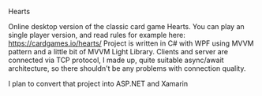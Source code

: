 Hearts

Online desktop version of the classic card game Hearts.
You can play an single player version, and read rules for example here: https://cardgames.io/hearts/
Project is written in C# with WPF using MVVM pattern and a little bit of MVVM Light Library.
Clients and server are connected via TCP protocol, I made up, quite suitable async/await architecture, so there shouldn't be any problems with connection quality.

I plan to convert that project into ASP.NET and Xamarin
